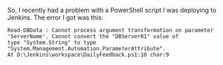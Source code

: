 So, I recently had a problem with a PowerShell script I was deploying to Jenkins.
The error I got was this:
```
Read-DBData : Cannot process argument transformation on parameter 'ServerName'. Cannot convert the "DBServer01" value of 
type "System.String" to type "System.Management.Automation.ParameterAttribute".
At D:\Jenkins\workspace\DailyFeedback.ps1:10 char:9
```
